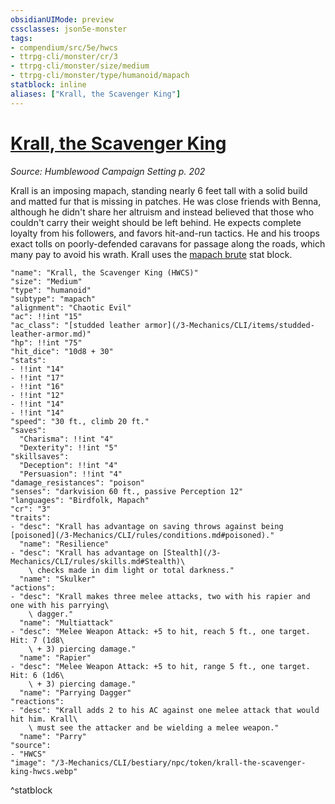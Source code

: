 ```yaml
---
obsidianUIMode: preview
cssclasses: json5e-monster
tags:
- compendium/src/5e/hwcs
- ttrpg-cli/monster/cr/3
- ttrpg-cli/monster/size/medium
- ttrpg-cli/monster/type/humanoid/mapach
statblock: inline
aliases: ["Krall, the Scavenger King"]
---
```

# [Krall, the Scavenger King](3-Mechanics\CLI\bestiary\npc/krall-the-scavenger-king-hwcs.md)
*Source: Humblewood Campaign Setting p. 202*  

Krall is an imposing mapach, standing nearly 6 feet tall with a solid build and matted fur that is missing in patches. He was close friends with Benna, although he didn't share her altruism and instead believed that those who couldn't carry their weight should be left behind. He expects complete loyalty from his followers, and favors hit-and-run tactics. He and his troops exact tolls on poorly-defended caravans for passage along the roads, which many pay to avoid his wrath. Krall uses the [mapach brute](/3-Mechanics/CLI/bestiary/humanoid/mapach-brute-hwcs.md) stat block.

```statblock
"name": "Krall, the Scavenger King (HWCS)"
"size": "Medium"
"type": "humanoid"
"subtype": "mapach"
"alignment": "Chaotic Evil"
"ac": !!int "15"
"ac_class": "[studded leather armor](/3-Mechanics/CLI/items/studded-leather-armor.md)"
"hp": !!int "75"
"hit_dice": "10d8 + 30"
"stats":
- !!int "14"
- !!int "17"
- !!int "16"
- !!int "12"
- !!int "14"
- !!int "14"
"speed": "30 ft., climb 20 ft."
"saves":
  "Charisma": !!int "4"
  "Dexterity": !!int "5"
"skillsaves":
  "Deception": !!int "4"
  "Persuasion": !!int "4"
"damage_resistances": "poison"
"senses": "darkvision 60 ft., passive Perception 12"
"languages": "Birdfolk, Mapach"
"cr": "3"
"traits":
- "desc": "Krall has advantage on saving throws against being [poisoned](/3-Mechanics/CLI/rules/conditions.md#poisoned)."
  "name": "Resilience"
- "desc": "Krall has advantage on [Stealth](/3-Mechanics/CLI/rules/skills.md#Stealth)\
    \ checks made in dim light or total darkness."
  "name": "Skulker"
"actions":
- "desc": "Krall makes three melee attacks, two with his rapier and one with his parrying\
    \ dagger."
  "name": "Multiattack"
- "desc": "Melee Weapon Attack: +5 to hit, reach 5 ft., one target. Hit: 7 (1d8\
    \ + 3) piercing damage."
  "name": "Rapier"
- "desc": "Melee Weapon Attack: +5 to hit, range 5 ft., one target. Hit: 6 (1d6\
    \ + 3) piercing damage."
  "name": "Parrying Dagger"
"reactions":
- "desc": "Krall adds 2 to his AC against one melee attack that would hit him. Krall\
    \ must see the attacker and be wielding a melee weapon."
  "name": "Parry"
"source":
- "HWCS"
"image": "/3-Mechanics/CLI/bestiary/npc/token/krall-the-scavenger-king-hwcs.webp"
```
^statblock